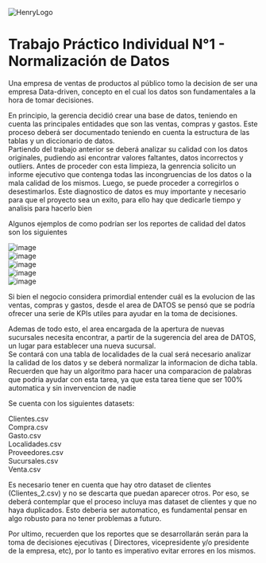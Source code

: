 ![HenryLogo](https://d31uz8lwfmyn8g.cloudfront.net/Assets/logo-henry-white-lg.png)



# Trabajo Práctico Individual N°1 - Normalización de Datos

<p> Una empresa de ventas de productos al público tomo la decision de ser una empresa Data-driven, concepto en el cual los datos son fundamentales a la hora de tomar decisiones.</p> 

En principio, la gerencia decidió crear una base de datos, teniendo en cuenta las principales entidades que son las ventas, compras y gastos.
Este proceso deberá ser documentado teniendo en cuenta la estructura de las tablas y un diccionario de datos.<br>
Partiendo del trabajo anterior se deberá analizar su calidad con los datos originales, pudiendo asi encontrar valores faltantes, datos incorrectos y outliers.
Antes de proceder con esta limpieza, la genrencia solicito un informe ejecutivo que contenga todas las incongruencias de los datos o la mala calidad de los mismos. Luego, se puede proceder a corregirlos o desestimarlos.
Este diagnostico de datos es muy importante y necesario para que el proyecto sea un exito, para ello hay que dedicarle tiempo y analisis para hacerlo bien

Algunos ejemplos de como podrían ser los reportes de calidad del datos son los siguientes

![image](https://user-images.githubusercontent.com/105241620/174602029-3c600b4a-1067-4b7d-a376-b0e0bd140b5d.png)<br>
![image](https://user-images.githubusercontent.com/105241620/174602143-cc30a557-110f-487a-8272-f7ad94dcbe27.png)<br>
![image](https://user-images.githubusercontent.com/105241620/174602248-37db7f80-8e95-4c24-91c8-55081284bc20.png)<br>
![image](https://user-images.githubusercontent.com/105241620/174602278-b162f15d-e626-4dae-91ee-41224f4173f8.png)<br>
![image](https://user-images.githubusercontent.com/105241620/174602296-a7943be5-cd11-44e2-826e-a33563395a89.png)<br>




Si bien el negocio considera primordial entender cuál es la evolucion de las ventas, compras y gastos, desde el area de DATOS se pensó que se podría ofrecer una serie de KPIs utiles para ayudar en la toma de decisiones.

Ademas de todo esto, el area encargada de la apertura de nuevas sucursales necesita encontrar, a partir de la sugerencia del area de DATOS, un lugar para establecer una nueva sucursal.<br>
Se contará con una tabla de localidades de la cual será necesario analizar la calidad de los datos y se deberá normalizar la informacion de dicha tabla.
Recuerden que hay un algoritmo para hacer una comparacion de palabras que podria ayudar con esta tarea, ya que esta tarea tiene que ser 100% automatica y sin invervencion de nadie<br>


Se cuenta con los siguientes datasets: 

Clientes.csv <br>
Compra.csv<br>
Gasto.csv<br>
Localidades.csv<br>
Proveedores.csv<br>
Sucursales.csv<br>
Venta.csv<br>

Es necesario tener en cuenta que hay otro dataset de clientes (Clientes_2.csv) y no se descarta que puedan aparecer otros. Por eso, se deberá contemplar que el proceso incluya mas dataset de clientes y que no haya duplicados. Esto deberia ser automatico, es fundamental pensar en algo robusto para no tener problemas a futuro.<br>

Por ultimo, recuerden que los reportes que se desarrollarán serán para la toma de decisiones ejecutivas ( Directores, vicepresidente y/o presidente de la empresa, etc), por lo tanto es imperativo evitar errores en los mismos. <br>
